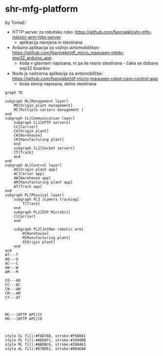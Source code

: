 # shr-mfg-platform


by Tomaž:
* HTTP server za robotsko roko: https://github.com/fsprojekti/shr-mfg-robotic-arm-http-server
	* aplikacija narejena in stestirana
* Arduino aplikacija za vožnjo avtomobilčkov: https://github.com/fsprojekti/df_micro_maqueen-mbits-esp32_arduino_app
	* koda v glavnem napisana, ni pa še resno stestirana - čaka se dobava esp32 boardov
* Node.js nadzorna aplikacija za avtomobilčke: https://github.com/fsprojekti/df-micro-maqueen-robot-cars-control-app
	* koda skoraj napisana, delno stestirana
	
```mermaid
graph TD

subgraph ML[Management layer]
    MO[Origin plant management]
    MC[Multiple cariers management ]
end
subgraph CL[Communication layer]
    subgraph CL1[HTTP servers]
    CC[Carrier]
    CO[Origin plant]
    CW[Warehouse]
    CM[Manufacturing plant]
    end
    subgraph CL2[Socket servers]
    CT[Track]
    end
end
subgraph AL[Control layer]
    AO[Origin plant app]
    AC[Carier app]
    AW[Warehouse app]
    AM[Manufacturing plant app]
    AT[Track app]
end
subgraph PL[Physical layer]
    subgraph PL3 [Camera tracking]
        T[Track]
    end
    subgraph PL1[ESP Microbit]
    C[Carrier]
    end
   
    subgraph PL2[JetMax robotic arm]
        W[Warehouse]
        M[Manufacturing plant]
        O[Origin plant]
    end
end
AT---T
AO---O
AC---C
AW---W
AM---M

CO---AO
CC---AC
CW---AW
CM---AM
CT---AT



MC---|HTTP API|CC
MO---|HTTP API|CO



style CL fill:#FAD7A0, stroke:#F5B041
style PL fill:#AED6F1, stroke:#3498DB
style ML fill:#ABEBC6, stroke:#28B463
style AL fill:#D7BDE2, stroke:#884EA0


```

